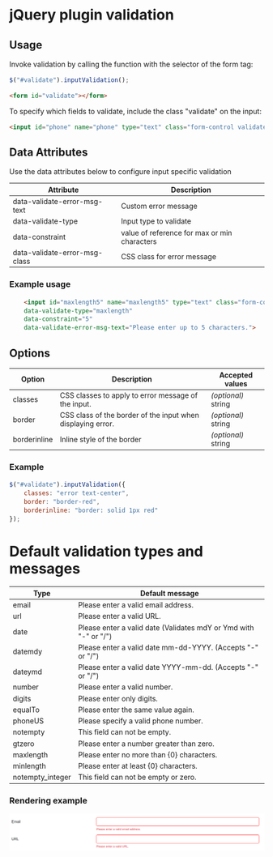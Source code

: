 # jQuery plugin validation

## Usage

Invoke validation by calling the function with the selector of the form tag:
```javascript
$("#validate").inputValidation();
```

```html
<form id="validate"></form>
```

To specify which fields to validate, include the class "validate" on the input:
```html
<input id="phone" name="phone" type="text" class="form-control validate">
```

## Data Attributes
Use the data attributes below to configure input specific validation

| Attribute  | Description  |
| ------------ | ------------ |
| data-validate-error-msg-text  | Custom error message |
| data-validate-type  | Input type to validate |
| data-constraint | value of reference for max or min characters |
| data-validate-error-msg-class | CSS class for error message |

### Example usage
```html
    <input id="maxlength5" name="maxlength5" type="text" class="form-control validate" 
	data-validate-type="maxlength" 
	data-constraint="5"
	data-validate-error-msg-text="Please enter up to 5 characters.">
```


## Options
|  Option | Description | Accepted values  |
| ------------ | ------------ | ------------ |
| classes  | CSS classes to apply to error message of the input. | *(optional)* string  |
| border | CSS class of the border of the input when displaying error.  | *(optional)* string |
| borderinline | Inline style of the border |  *(optional)* string 

### Example
```javascript
$("#validate").inputValidation({
	classes: "error text-center",
	border: "border-red",
	borderinline: "border: solid 1px red"
});
```


# Default validation types and messages

|  Type | Default message  |
| ------------ | ------------ |
| email   |  Please enter a valid email address. |
| url |  Please enter a valid URL. |
| date | Please enter a valid date (Validates mdY or Ymd with "-" or "/") |
| datemdy | Please enter a valid date mm-dd-YYYY. (Accepts "-" or "/")|
| dateymd | Please enter a valid date YYYY-mm-dd. (Accepts "-" or "/") |
| number | Please enter a valid number. |
| digits |  Please enter only digits. |
| equalTo | Please enter the same value again. |
| phoneUS | Please specify a valid phone number. | 
| notempty | This field can not be empty. |
| gtzero | Please enter a number greater than zero. |
| maxlength | Please enter no more than {0} characters. |
| minlength | Please enter at least {0} characters. |
| notempty_integer | This field can not be empty or zero. |

### Rendering example

![](https://github.com/amandaalouise/jquery-plugin-validation/blob/master/demo/demofields.png?raw=true)
